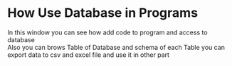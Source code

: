 How Use Database in Programs
============================
In this window you can see how add code to program and access to database  
Also you can brows Table of Database and schema of each Table
you can export data to csv and excel file and use it in other part












